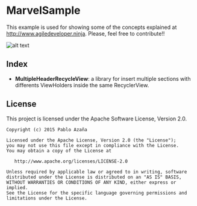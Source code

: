 MarvelSample
============

This example is used for showing some of the concepts explained at http://www.agiledeveloper.ninja. Please, feel free to contribute!!

![alt text](http://vignette1.wikia.nocookie.net/deathbattle/images/4/4b/Spiderman_png_by_captainjackharkness-d5cbru1.png/revision/latest?cb=20141120012050 "Autobus logo")


Index
--------

* __MultipleHeaderRecycleView__: a library for insert multiple sections with differents ViewHolders inside the same RecyclerView.


License
-------
This project is licensed under the Apache Software License, Version 2.0.

    Copyright (c) 2015 Pablo Azaña

    Licensed under the Apache License, Version 2.0 (the "License");
    you may not use this file except in compliance with the License.
    You may obtain a copy of the License at

       http://www.apache.org/licenses/LICENSE-2.0

    Unless required by applicable law or agreed to in writing, software
    distributed under the License is distributed on an "AS IS" BASIS,
    WITHOUT WARRANTIES OR CONDITIONS OF ANY KIND, either express or implied.
    See the License for the specific language governing permissions and
    limitations under the License.
